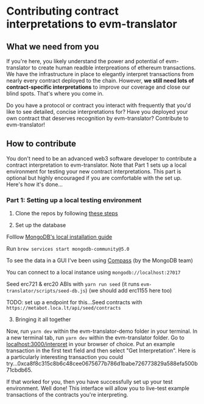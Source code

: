 # Contributing contract interpretations to evm-translator

## What we need from you

If you're here, you likely understand the power and potential of evm-translator to create human readble interpreations of ethereum transactions. We have the infrastructure in place to elegantly interpret transactions from nearly every contract deployed to the chain. However, **we still need lots of contract-specific interpretations** to improve our coverage and close our blind spots. That's where you come in.

Do you have a protocol or contract you interact with frequently that you'd like to see detailed, concise interpretations for? Have you deployed your own contract that deserves recognition by evm-translator? Contribute to evm-translator!

## How to contribute

You don't need to be an advanced web3 software developer to contribute a contract interpretation to evm-translator. Note that Part 1 sets up a local environment for testing your new contract interpretations. This part is optional but highly encouraged if you are comfortable with the set up. Here's how it's done...

### Part 1: Setting up a local testing environment

1. Clone the repos by following [these steps](https://github.com/metagame-xyz/evm-translator-demo)

2. Set up the database

Folllow [MongoDB's local installation guide](https://www.mongodb.com/docs/manual/tutorial/install-mongodb-on-os-x/)

Run `brew services start mongodb-community@5.0`

To see the data in a GUI I've been using [Compass](https://www.mongodb.com/products/compass) (by the MongoDB team)

You can connect to a local instance using `mongodb://localhost:27017`

Seed erc721 & erc20 ABIs with `yarn run seed` (it runs `evm-translator/scripts/seed-db.js`) (we should add erc1155 here too)

TODO: set up a endpoint for this...Seed contracts with `https://metabot.loca.lt/api/seed/contracts`

3. Bringing it all together

Now, run `yarn dev` within the evm-translator-demo folder in your terminal. In a new terminal tab, run `yarn dev` within the evm-translator folder. Go to [localhost:3000/interpret](localhost:3000/interpret) in your browser of choice. Put an example transaction in the first text field and then select "Get Interpretation". Here is a particularly interesting transaction you could try...0xca8f8c315c8b6c48cee0675677b786d1babe726773829a588efa500b71cbdb65.

If that worked for you, then you have successfully set up your test environment. Well done! This interface will allow you to live-test example transactions of the contracts you're interpreting.
